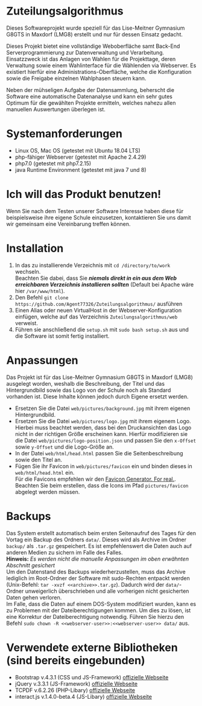 # Zuteilungsalgorithmus
Dieses Softwareprojekt wurde speziell für das Lise-Meitner Gymnasium G8GTS in Maxdorf (LMG8) erstellt und nur für dessen Einsatz gedacht.

Dieses Projekt bietet eine vollständige Weboberfläche samt Back-End Serverprogrammierung zur Datenverwaltung und Verarbeitung. Einsatzzweck ist das Anlagen von Wahlen für die Projekttage, deren Verwaltung sowie einem Wahlinterface für die Wählenden via Webserver. Es existiert hierfür eine Administrations-Oberfläche, welche die Konfiguration sowie die Freigabe einzelnen Wahlphasen steuern kann.

Neben der mühseligen Aufgabe der Datensammlung, beherscht die Software eine automatische Datenanalyse und kann ein sehr gutes Optimum für die gewählten Projekte ermitteln, welches nahezu allen manuellen Auswertungen überlegen ist.

# Systemanforderungen
- Linux OS, Mac OS (getestet mit Ubuntu 18.04 LTS)
- php-fähiger Webserver (getestet mit Apache 2.4.29)
- php7.0 (getestet mit php7.2.15)
- java Runtime Environment (getestet mit java 7 und 8)

# Ich will das Produkt benutzen!
Wenn Sie nach dem Testen unserer Software Interesse haben diese für beispielsweise ihre eigene Schule einzusetzen, kontaktieren Sie uns damit wir gemeinsam eine Vereinbarung treffen können.

# Installation
1. In das zu installierende Verzeichnis mit `cd /directory/to/work` wechseln.  
Beachten Sie dabei, dass Sie _**niemals direkt in ein aus dem Web erreichbaren Verzeichnis installieren sollten**_ (Default bei Apache wäre hier `/var/www/html`).
2. Den Befehl `git clone https://github.com/Agent77326/Zuteilungsalgorithmus/` ausführen
3. Einen Alias oder neuen VirtualHost in der Webserver-Konfiguration einfügen, welche auf das Verzeichnis `Zuteilungsalgorithmus/web` verweist.
4. Führen sie anschließend die `setup.sh` mit `sudo bash setup.sh` aus und die Software ist somit fertig installiert.

# Anpassungen
Das Projekt ist für das Lise-Meitner Gymnasium G8GTS in Maxdorf (LMG8) ausgelegt worden, weshalb die Beschreibung, der Titel und das Hintergrundbild sowie das Logo von der Schule noch als Standard vorhanden ist.
Diese Inhalte können jedoch durch Eigene ersetzt werden.
- Ersetzen Sie die Datei `web/pictures/background.jpg` mit ihrem eigenen Hintergrundbild.
- Ersetzen Sie die Datei `web/pictures/logo.jpg` mit ihrem eigenem Logo.
Hierbei muss beachtet werden, dass bei den Druckansichten das Logo nicht in der richtigen Größe erscheinen kann.
Hierfür modifizieren sie die Datei  `web/pictures/logo-position.json` und passen Sie den `x-Offset` sowie `y-Offset` und die Logo-Größe an.  
- In der Datei `web/html/head.html` passen Sie die Seitenbeschreibung sowie den Titel an.
- Fügen Sie ihr Favicon in `web/pictures/favicon` ein und binden dieses in `web/html/head.html` ein.  
Für die Favicons empfehlen wir den [Favicon Generator. For real.](https://realfavicongenerator.net/).
Beachten Sie beim erstellen, dass die Icons im Pfad `pictures/favicon` abgelegt werden müssen.

# Backups
Das System erstellt automatisch beim ersten Seitenaufruf des Tages für den Vortag ein Backup des Ordners `data/`.
Dieses wird als Archive im Ordner `backup/` als `.tar.gz` gespeichert.
Es ist empfehlenswert die Daten auch auf anderen Medien zu sichern im Falle des Falles.  
**Hinweis:** _Es werden nicht die manuelle Anpassungen im oben erwähnten Abschnitt gesichert_  
Um den Datenstand des Backups wiederherzustellen, muss das Archive lediglich im Root-Ordner der Software mit sudo-Rechten entpackt werden (Unix-Befehl: `tar -xvzf <<archive>>.tar.gz`).
Dadurch wird der `data/`-Ordner unweigerlich überschrieben und alle vorherigen nicht gesicherten Daten gehen verloren.  
Im Falle, dass die Daten auf einem DOS-System modifiziert wurden, kann es zu Problemen mit der Dateiberechtigungen kommen.
Um dies zu lösen, ist eine Korrektur der Dateiberechtigung notwendig.
Führen Sie hierzu den Befehl `sudo chown -R <<webserver-user>>:<<webserver-user>> data/` aus.

# Verwendete externe Bibliotheken (sind bereits eingebunden)
- Bootstrap v.4.3.1 (CSS und JS-Framework) [offizielle Webseite](https://getbootstrap.com/)
- jQuery v.3.3.1 (JS-Framework) [offizielle Webseite](https://jquery.com/)
- TCPDF v.6.2.26 (PHP-Libary) [offizielle Webseite](https://tcpdf.org/)
- interact.js v.1.4.0-beta.4 (JS-Libary) [offizielle Webseite](http://interactjs.io/)
